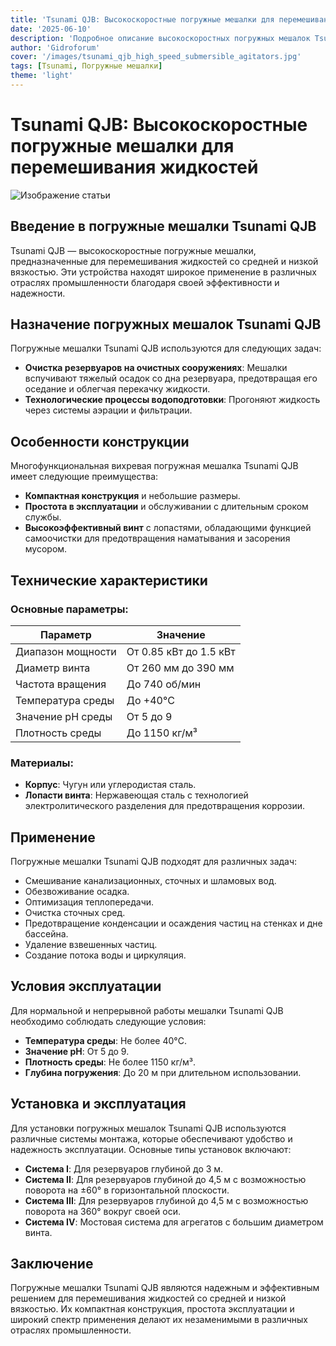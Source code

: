 ```yaml
---
title: 'Tsunami QJB: Высокоскоростные погружные мешалки для перемешивания жидкостей'
date: '2025-06-10'
description: 'Подробное описание высокоскоростных погружных мешалок Tsunami QJB, их характеристики, применение и особенности.'
author: 'Gidroforum'
cover: '/images/tsunami_qjb_high_speed_submersible_agitators.jpg'
tags: [Tsunami, Погружные мешалки]
theme: 'light'
---
```

# Tsunami QJB: Высокоскоростные погружные мешалки для перемешивания жидкостей

![Изображение статьи](/images/tsunami_qjb_high_speed_submersible_agitators.jpg)

## Введение в погружные мешалки Tsunami QJB

Tsunami QJB — высокоскоростные погружные мешалки, предназначенные для перемешивания жидкостей со средней и низкой вязкостью. Эти устройства находят широкое применение в различных отраслях промышленности благодаря своей эффективности и надежности.

## Назначение погружных мешалок Tsunami QJB

Погружные мешалки Tsunami QJB используются для следующих задач:

- **Очистка резервуаров на очистных сооружениях**: Мешалки вспучивают тяжелый осадок со дна резервуара, предотвращая его оседание и облегчая перекачку жидкости.
- **Технологические процессы водоподготовки**: Прогоняют жидкость через системы аэрации и фильтрации.

## Особенности конструкции

Многофункциональная вихревая погружная мешалка Tsunami QJB имеет следующие преимущества:

- **Компактная конструкция** и небольшие размеры.
- **Простота в эксплуатации** и обслуживании с длительным сроком службы.
- **Высокоэффективный винт** с лопастями, обладающими функцией самоочистки для предотвращения наматывания и засорения мусором.

## Технические характеристики

### Основные параметры:

| Параметр             | Значение                     |
|----------------------|------------------------------|
| Диапазон мощности    | От 0.85 кВт до 1.5 кВт       |
| Диаметр винта        | От 260 мм до 390 мм          |
| Частота вращения     | До 740 об/мин                |
| Температура среды    | До +40°C                     |
| Значение рН среды    | От 5 до 9                    |
| Плотность среды      | До 1150 кг/м³                |

### Материалы:

- **Корпус**: Чугун или углеродистая сталь.
- **Лопасти винта**: Нержавеющая сталь с технологией электролитического разделения для предотвращения коррозии.

## Применение

Погружные мешалки Tsunami QJB подходят для различных задач:

- Смешивание канализационных, сточных и шламовых вод.
- Обезвоживание осадка.
- Оптимизация теплопередачи.
- Очистка сточных сред.
- Предотвращение конденсации и осаждения частиц на стенках и дне бассейна.
- Удаление взвешенных частиц.
- Создание потока воды и циркуляция.

## Условия эксплуатации

Для нормальной и непрерывной работы мешалки Tsunami QJB необходимо соблюдать следующие условия:

- **Температура среды**: Не более 40°C.
- **Значение рН**: От 5 до 9.
- **Плотность среды**: Не более 1150 кг/м³.
- **Глубина погружения**: До 20 м при длительном использовании.

## Установка и эксплуатация

Для установки погружных мешалок Tsunami QJB используются различные системы монтажа, которые обеспечивают удобство и надежность эксплуатации. Основные типы установок включают:

- **Система I**: Для резервуаров глубиной до 3 м.
- **Система II**: Для резервуаров глубиной до 4,5 м с возможностью поворота на ±60° в горизонтальной плоскости.
- **Система III**: Для резервуаров глубиной до 4,5 м с возможностью поворота на 360° вокруг своей оси.
- **Система IV**: Мостовая система для агрегатов с большим диаметром винта.

## Заключение

Погружные мешалки Tsunami QJB являются надежным и эффективным решением для перемешивания жидкостей со средней и низкой вязкостью. Их компактная конструкция, простота эксплуатации и широкий спектр применения делают их незаменимыми в различных отраслях промышленности.